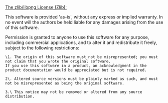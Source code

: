 [The zlib/libpng License (Zlib):](https://opensource.org/licenses/Zlib)

This software is provided 'as-is', without any express or implied warranty. In no event will the authors be held liable for any damages arising from the use of this software.

Permission is granted to anyone to use this software for any purpose, including commercial applications, and to alter it and redistribute it freely, subject to the following restrictions:
    
    \1. The origin of this software must not be misrepresented; you must not claim that you wrote the original software.
    If you use this software in a product, an acknowledgment in the product documentation would be appreciated but is not required.
    
    2\. Altered source versions must be plainly marked as such, and must not be misrepresented as being the original software.
    
    3.\ This notice may not be removed or altered from any source distribution.
